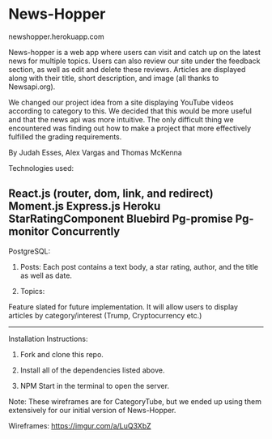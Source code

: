 # News-Hopper

newshopper.herokuapp.com

News-hopper is a web app where users can visit and catch up on the latest news for multiple topics. Users can also review our site under the feedback section, as well as edit and delete these reviews. Articles are displayed along with their title, short description, and image (all thanks to Newsapi.org). 

We changed our project idea from a site displaying YouTube videos according to category to this. We decided that this would be more useful and that the news api was more intuitive. The only difficult thing we encountered was finding out how to make a project that more effectively fulfilled the grading requirements.

By Judah Esses, Alex Vargas and Thomas McKenna


Technologies used:

React.js (router, dom, link, and redirect)
Moment.js
Express.js
Heroku
StarRatingComponent
Bluebird
Pg-promise
Pg-monitor
Concurrently
------
PostgreSQL:

1. Posts: Each post contains a text body, a star rating, author, and the title as well as date.


2. Topics:

Feature slated for future implementation. It will allow users to display articles by category/interest (Trump, Cryptocurrency etc.)

----

Installation Instructions:

1. Fork and clone this repo.

2. Install all of the dependencies listed above.

3. NPM Start in the terminal to open the server.



Note: These wireframes are for CategoryTube, but we ended up using them extensively for our initial version of News-Hopper.

Wireframes: https://imgur.com/a/LuQ3XbZ
